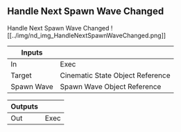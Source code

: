 ## Handle Next Spawn Wave Changed
Handle Next Spawn Wave Changed
![[../img/nd_img_HandleNextSpawnWaveChanged.png]]

|Inputs||
|--|--|
| In | Exec |
| Target | Cinematic State Object Reference |
| Spawn Wave | Spawn Wave Object Reference |

|Outputs||
|--|--|
| Out | Exec |
